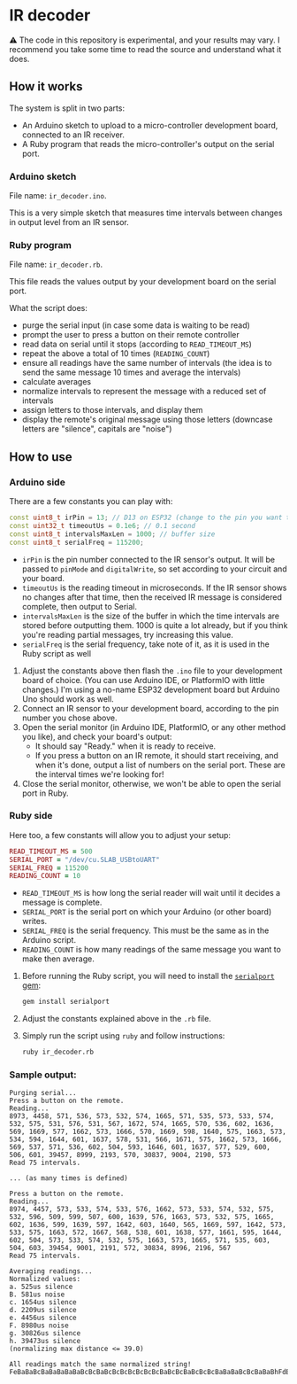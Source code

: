 IR decoder
==========

:warning: The code in this repository is experimental, and your results may vary. I recommend you take some time to read the source and understand what it does.

## How it works

The system is split in two parts:
- An Arduino sketch to upload to a micro-controller development board, connected to an IR receiver.
- A Ruby program that reads the micro-controller's output on the serial port.

### Arduino sketch

File name: `ir_decoder.ino`.

This is a very simple sketch that measures time intervals between changes in output level from an IR sensor.

### Ruby program

File name: `ir_decoder.rb`.

This file reads the values output by your development board on the serial port.

What the script does:

- purge the serial input (in case some data is waiting to be read)
- prompt the user to press a button on their remote controller
- read data on serial until it stops (according to `READ_TIMEOUT_MS`)
- repeat the above a total of 10 times (`READING_COUNT`)
- ensure all readings have the same number of intervals (the idea is to send the same message 10 times and average the intervals)
- calculate averages
- normalize intervals to represent the message with a reduced set of intervals
- assign letters to those intervals, and display them
- display the remote's original message using those letters (downcase letters are "silence", capitals are "noise")

## How to use

### Arduino side

There are a few constants you can play with:

```cpp
const uint8_t irPin = 13; // D13 on ESP32 (change to the pin you want to use)
const uint32_t timeoutUs = 0.1e6; // 0.1 second
const uint8_t intervalsMaxLen = 1000; // buffer size
const uint8_t serialFreq = 115200;
```

- `irPin` is the pin number connected to the IR sensor's output. It will be passed to `pinMode` and `digitalWrite`, so set according to your circuit and your board.
- `timeoutUs` is the reading timeout in microseconds. If the IR sensor shows no changes after that time, then the received IR message is considered complete, then output to Serial.
- `intervalsMaxLen` is the size of the buffer in which the time intervals are stored before outputting them. 1000 is quite a lot already, but if you think you're reading partial messages, try increasing this value.
- `serialFreq` is the serial frequency, take note of it, as it is used in the Ruby script as well

1. Adjust the constants above then flash the `.ino` file to your development board of choice. (You can use Arduino IDE, or PlatformIO with little changes.) I'm using a no-name ESP32 development board but Arduino Uno should work as well.
2. Connect an IR sensor to your development board, according to the pin number you chose above.
3. Open the serial monitor (in Arduino IDE, PlatformIO, or any other method you like), and check your board's output:
    - It should say "Ready." when it is ready to receive.
    - If you press a button on an IR remote, it should start receiving, and when it's done, output a list of numbers on the serial port. These are the interval times we're looking for!
4. Close the serial monitor, otherwise, we won't be able to open the serial port in Ruby.

### Ruby side

Here too, a few constants will allow you to adjust your setup:

```rb
READ_TIMEOUT_MS = 500
SERIAL_PORT = "/dev/cu.SLAB_USBtoUART"
SERIAL_FREQ = 115200
READING_COUNT = 10
```

- `READ_TIMEOUT_MS` is how long the serial reader will wait until it decides a message is complete.
- `SERIAL_PORT` is the serial port on which your Arduino (or other board) writes.
- `SERIAL_FREQ` is the serial frequency. This must be the same as in the Arduino script.
- `READING_COUNT` is how many readings of the same message you want to make then average.

1. Before running the Ruby script, you will need to install the [`serialport` gem](https://github.com/hparra/ruby-serialport):

    ```sh
    gem install serialport
    ```
2. Adjust the constants explained above in the `.rb` file.
3. Simply run the script using `ruby` and follow instructions:

    ```sh
    ruby ir_decoder.rb
    ```

### Sample output:

```
Purging serial...
Press a button on the remote.
Reading...
8973, 4458, 571, 536, 573, 532, 574, 1665, 571, 535, 573, 533, 574, 532, 575, 531, 576, 531, 567, 1672, 574, 1665, 570, 536, 602, 1636, 569, 1669, 577, 1662, 573, 1666, 570, 1669, 598, 1640, 575, 1663, 573, 534, 594, 1644, 601, 1637, 578, 531, 566, 1671, 575, 1662, 573, 1666, 569, 537, 571, 536, 602, 504, 593, 1646, 601, 1637, 577, 529, 600, 506, 601, 39457, 8999, 2193, 570, 30837, 9004, 2190, 573
Read 75 intervals.

... (as many times is defined)

Press a button on the remote.
Reading...
8974, 4457, 573, 533, 574, 533, 576, 1662, 573, 533, 574, 532, 575, 532, 596, 509, 599, 507, 600, 1639, 576, 1663, 573, 532, 575, 1665, 602, 1636, 599, 1639, 597, 1642, 603, 1640, 565, 1669, 597, 1642, 573, 533, 575, 1663, 572, 1667, 568, 538, 601, 1638, 577, 1661, 595, 1644, 602, 504, 573, 533, 574, 532, 575, 1663, 573, 1665, 571, 535, 603, 504, 603, 39454, 9001, 2191, 572, 30834, 8996, 2196, 567
Read 75 intervals.

Averaging readings...
Normalized values:
a. 525us silence
B. 581us noise
c. 1654us silence
d. 2209us silence
e. 4456us silence
F. 8980us noise
g. 30826us silence
h. 39473us silence
(normalizing max distance <= 39.0)

All readings match the same normalized string!
FeBaBaBcBaBaBaBaBaBcBcBaBcBcBcBcBcBcBcBaBcBcBaBcBcBcBaBaBaBcBcBaBaBhFdBgFdB
```
